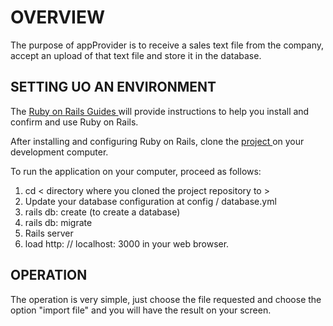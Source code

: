 # OVERVIEW

The purpose of appProvider is to receive a sales text file from the company, accept an upload of that text file and store it in the database.

## SETTING UO AN ENVIRONMENT


The <a href="https://guides.rubyonrails.org/"> Ruby on Rails Guides </a> will provide instructions to help you install and confirm and use Ruby on Rails.

After installing and configuring Ruby on Rails, clone the <a href="https://github.com/matheusmarquess03/appProvider"> project </a> on your development computer.

To run the application on your computer, proceed as follows:

   <ol>
      <li> cd < directory where you cloned the project repository to > </li>
      <li> Update your database configuration at config / database.yml </li>
      <li> rails db: create (to create a database) </li>
      <li> rails db: migrate </li>
      <li> Rails server </li>
      <li> load http: // localhost: 3000 in your web browser. </li>
   </ol>


## OPERATION

The operation is very simple, just choose the file requested and choose the option "import file" and you will have the result on your screen.
